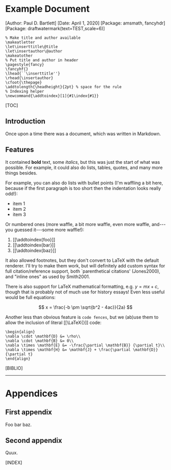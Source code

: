 # Example Document
[Author: Paul D. Bartlett]
[Date: April 1, 2020]
[Package: amsmath, fancyhdr]
[Package: draftwatermark(text=TEST,scale=6)]

```preambleLaTeX
% Make title and author available
\makeatletter
\let\inserttitle\@title
\let\insertauthor\@author
\makeatother
% Put title and author in header
\pagestyle{fancy}
\fancyhf{}
\lhead{``\inserttitle''}
\rhead{\insertauthor}
\cfoot{\thepage}
\addtolength{\headheight}{2pt} % space for the rule
% Indexing helper
\newcommand{\addtoindex}[1]{#1\index{#1}}
```

[TOC]

## Introduction

Once upon a time there was a document, which was written in Markdown.

## Features

It contained **bold** text,  some *italics*, but this was just the start of what
was possible. For example, it could also do lists, tables, quotes, and many more
things besides.

For example, you can also do lists with bullet points (I'm waffling a bit here,
because if the first paragraph is too short then the indentation looks really
odd!):

* item 1
* item 2
* item 3

Or numbered ones (more waffle, a bit more waffle, even more waffle, and---you
guessed it---some more waffle!):

1. [[\addtoindex{foo}]]
1. [[\addtoindex{bar}]]
1. [[\addtoindex{baz}]]

It also allowed footnotes, but they don't convert to LaTeX with the default
renderer. I'll try to make them work, but will definitely add custom syntax for
full citation/reference support, both `parenthetical citations' (Jones2000), and
"inline ones" as used by Smith2001.

There is also support for LaTeX mathematical formatting, e.g. $y=mx+c$, though
that is probably not of much use for history essays! Even less useful would be
full equations:

$$ x = \frac{-b \pm \sqrt{b^2 - 4ac}}{2a} $$

Another less than obvious feature is `code fences`, but we (ab)use them to allow
the inclusion of literal [[\LaTeX{}]] code:

```inlineLaTeX
\begin{align}
\nabla \cdot \mathbf{D} &= \rho\\
\nabla \cdot \mathbf{B} &= 0\\
\nabla \times \mathbf{E} &= -\frac{\partial \mathbf{B}} {\partial t}\\
\nabla \times \mathbf{H} &= \mathbf{J} + \frac{\partial \mathbf{D}} {\partial t}
\end{align}
```

[BIBLIO]

---

# Appendices

## First appendix

Foo bar baz.

## Second appendix

Quux.

[INDEX]
